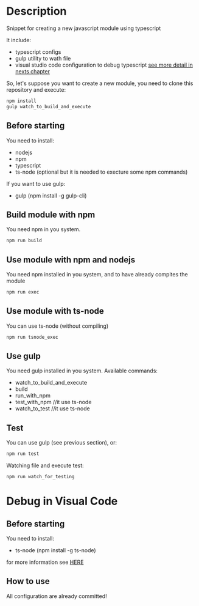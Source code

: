 Description
========
Snippet for creating a new javascript module using typescript<br>

It include:
- typescript configs
- gulp utility to wath file
- visual studio code configuration to debug typescript [see more detail in nexts chapter](#debug-in-visual-code)

So, let's suppose you want to create a new module, you need to clone this repository and execute:
```bash
npm install
gulp watch_to_build_and_execute
```


Before starting
--------------

You need to install:
- nodejs
- npm
- typescript
- ts-node (optional but it is needed to execture some npm commands)



If you want to use gulp:
- gulp (npm install -g gulp-cli)


Build module with npm
--------------

You need npm in you system.

```bash
npm run build
```


Use module with npm and nodejs
--------------

You need npm installed in you system, and to have already compites the module

```bash
npm run exec
```



Use module with ts-node
--------------

You can use ts-node (without compiling)

```bash
npm run tsnode_exec
```


Use gulp
--------------

You need gulp installed in you system.
Available commands:
- watch_to_build_and_execute
- build
- run_with_npm
- test_with_npm //it use ts-node
- watch_to_test //it use ts-node



Test
--------------

You can use gulp (see previous section), or: 
```bash
npm run test
```
Watching file and execute test:
```bash
npm run watch_for_testing
```


Debug in Visual Code
==============


Before starting
--------------

You need to install:
- ts-node (npm install -g ts-node)

for more information see [HERE](https://github.com/TypeStrong/ts-node)


How to use
--------------
All configuration are already committed!

